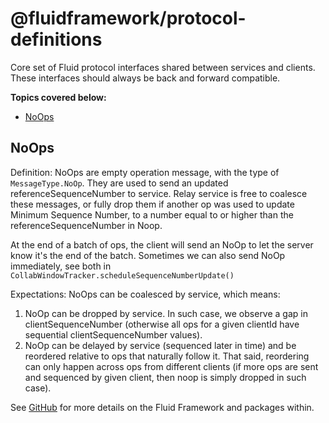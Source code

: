 # @fluidframework/protocol-definitions

Core set of Fluid protocol interfaces shared between services and clients.
These interfaces should always be back and forward compatible.

**Topics covered below:**

-   [NoOps](#NoOps)

## NoOps

Definition: NoOps are empty operation message, with the type of `MessageType.NoOp`. They are used to send an updated referenceSequenceNumber to service. Relay service is free to coalesce these messages, or fully drop them if another op was used to update Minimum Sequence Number, to a number equal to or higher than the referenceSequenceNumber in Noop.

At the end of a batch of ops, the client will send an NoOp to let the server know it's the end of the batch. Sometimes we can also send NoOp immediately, see both in `CollabWindowTracker.scheduleSequenceNumberUpdate()`

Expectations:  NoOps can be coalesced by service, which means:

1. NoOp can be dropped by service. In such case, we observe a gap in clientSequenceNumber (otherwise all ops for a given clientId have sequential clientSequenceNumber values).
2. NoOp can be delayed by service (sequenced later in time) and be reordered relative to ops that naturally follow it. That said, reordering can only happen across ops from different clients (if more ops are sent and sequenced by given client, then noop is simply dropped in such case).

See [GitHub](https://github.com/microsoft/FluidFramework) for more details on the Fluid Framework and packages within.
